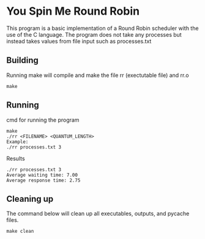 # You Spin Me Round Robin

This program is a basic implementation of a Round Robin scheduler with the use of the C language. The program does not take any processes but instead takes values from file input such as processes.txt

## Building

Running make will compile and make the file rr (exectutable file) and rr.o 
```shell
make
```

## Running

cmd for running the program 

```shell
make
./rr <FILENAME> <QUANTUM_LENGTH>
Example:
./rr processes.txt 3
```

Results

```shell
./rr processes.txt 3
Average waiting time: 7.00
Average response time: 2.75

```

## Cleaning up

The command below will clean up all executables, outputs, and pycache files.

```shell
make clean 
```

